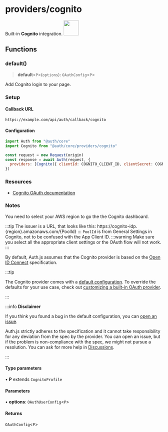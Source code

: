 # providers/cognito

<div style={{backgroundColor: "#000", display: "flex", justifyContent: "space-between", color: "#fff", padding: 16}}>
<span>Built-in <b>Cognito</b> integration.</span>
<a href="https://docs.aws.amazon.com/cognito">
  <img style={{display: "block"}} src="https://authjs.dev/img/providers/cognito.svg" height="48" width="48"/>
</a>
</div>

## Functions

### default()

> **default**\<`P`\>(`options`): `OAuthConfig`\<`P`\>

Add Cognito login to your page.

### Setup

#### Callback URL
```
https://example.com/api/auth/callback/cognito
```

#### Configuration
```js
import Auth from "@auth/core"
import Cognito from "@auth/core/providers/cognito"

const request = new Request(origin)
const response = await Auth(request, {
  providers: [Cognito({ clientId: COGNITO_CLIENT_ID, clientSecret: COGNITO_CLIENT_SECRET, issuer: COGNITO_ISSUER })],
})
```

### Resources

 - [Cognito OAuth documentation](https://docs.aws.amazon.com/cognito/latest/developerguide/cognito-userpools-server-contract-reference.html)

### Notes
You need to select your AWS region to go the the Cognito dashboard.

:::tip
The issuer is a URL, that looks like this: https://cognito-idp.{region}.amazonaws.com/{PoolId}
:::
`PoolId` is from General Settings in Cognito, not to be confused with the App Client ID.
:::warning
Make sure you select all the appropriate client settings or the OAuth flow will not work.
:::

By default, Auth.js assumes that the Cognito provider is
based on the [Open ID Connect](https://openid.net/specs/openid-connect-core-1_0.html) specification.

:::tip

The Cognito provider comes with a [default configuration](https://github.com/nextauthjs/next-auth/blob/main/packages/core/src/providers/cognito.ts).
To override the defaults for your use case, check out [customizing a built-in OAuth provider](https://authjs.dev/guides/providers/custom-provider#override-default-options).

:::

:::info **Disclaimer**

If you think you found a bug in the default configuration, you can [open an issue](https://authjs.dev/new/provider-issue).

Auth.js strictly adheres to the specification and it cannot take responsibility for any deviation from
the spec by the provider. You can open an issue, but if the problem is non-compliance with the spec,
we might not pursue a resolution. You can ask for more help in [Discussions](https://authjs.dev/new/github-discussions).

:::

#### Type parameters

• **P** extends `CognitoProfile`

#### Parameters

• **options**: `OAuthUserConfig`\<`P`\>

#### Returns

`OAuthConfig`\<`P`\>

